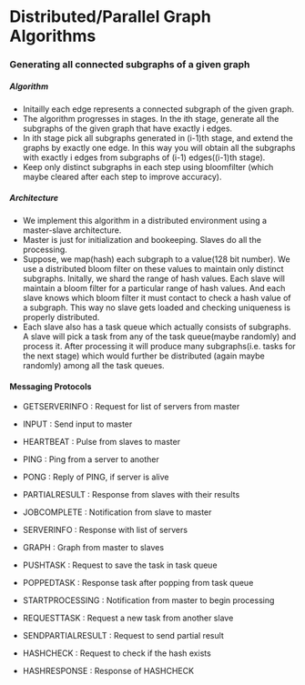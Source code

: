 # Distributed/Parallel Graph Algorithms

### Generating all connected subgraphs of a given graph

##### Algorithm

* Initailly each edge represents a connected subgraph of the given graph.
* The algorithm progresses in stages. In the ith stage, generate all the subgraphs of the given graph that have exactly i edges.
* In ith stage pick all subgraphs generated in (i-1)th stage, and extend the graphs by exactly one edge. In this way you will obtain all the subgraphs with exactly i edges from subgraphs of (i-1) edges((i-1)th stage).
* Keep only distinct subgraphs in each step using bloomfilter (which maybe cleared after each step to improve accuracy).

##### Architecture

* We implement this algorithm in a distributed environment using a master-slave architecture.
* Master is just for initialization and bookeeping. Slaves do all the processing.
* Suppose, we map(hash) each subgraph to a value(128 bit number). We use a distributed bloom filter on these values to maintain only distinct subgraphs. Initally, we shard the range of hash values. Each slave will maintain a bloom filter for a particular range of hash values. And each slave knows which bloom filter it must contact to check a hash value of a subgraph. This way no slave gets loaded and checking uniqueness is properly distributed.
* Each slave also has a task queue which actually consists of subgraphs. A slave will pick a task from any of the task queue(maybe randomly) and process it. After processing it will produce many subgraphs(i.e. tasks for the next stage) which would further be distributed (again maybe randomly) among all the task queues.


#### Messaging Protocols

- GETSERVERINFO : Request for list of servers from master
- INPUT : Send input to master
- HEARTBEAT : Pulse from slaves to master
- PING : Ping from a server to another
- PONG : Reply of PING, if server is alive
- PARTIALRESULT : Response from slaves with their results
- JOBCOMPLETE : Notification from slave to master

 
- SERVERINFO : Response with list of servers
- GRAPH : Graph from master to slaves
- PUSHTASK : Request to save the task in task queue
- POPPEDTASK : Response task after popping from task queue
- STARTPROCESSING : Notification from master to begin processing
- REQUESTTASK : Request a new task from another slave
- SENDPARTIALRESULT : Request to send partial result
- HASHCHECK : Request to check if the hash exists
- HASHRESPONSE : Response of HASHCHECK
